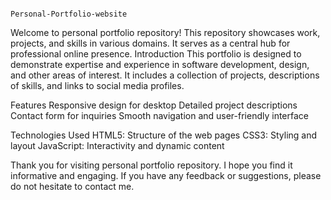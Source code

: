                                                                                                    Personal-Portfolio-website
Welcome to personal portfolio repository! This repository showcases  work, projects, and skills in various domains. It serves as a central hub for professional online presence.
Introduction
This portfolio is designed to demonstrate expertise and experience in software development, design, and other areas of interest. It includes a collection of projects, descriptions of skills, and links to social media profiles.

Features
Responsive design for desktop
Detailed project descriptions
Contact form for inquiries
Smooth navigation and user-friendly interface

Technologies Used
HTML5: Structure of the web pages
CSS3: Styling and layout
JavaScript: Interactivity and dynamic content

Thank you for visiting personal portfolio repository. I hope you find it informative and engaging. If you have any feedback or suggestions, please do not hesitate to contact me.
